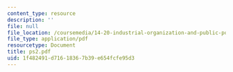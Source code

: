 ```yaml
---
content_type: resource
description: ''
file: null
file_location: /coursemedia/14-20-industrial-organization-and-public-policy-spring-2003/1f482491d71618367b39e654fcfe95d3_ps2.pdf
file_type: application/pdf
resourcetype: Document
title: ps2.pdf
uid: 1f482491-d716-1836-7b39-e654fcfe95d3
---
```

